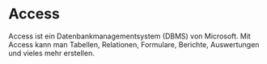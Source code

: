 # Access

Access ist ein Datenbankmanagementsystem (DBMS) von Microsoft. Mit Access kann man Tabellen, Relationen, Formulare, Berichte, Auswertungen und
vieles mehr erstellen. 